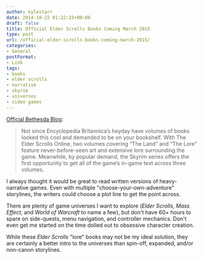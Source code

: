 ```yaml
---
author: kylestarr
date: 2014-10-22 01:22:15+00:00
draft: false
title: Official Elder Scrolls Books Coming March 2015
type: post
url: /official-elder-scrolls-books-coming-march-2015/
categories:
- General
postFormat:
- Link
tags:
- books
- elder scrolls
- narrative
- skyrim
- universes
- video games
---
```


[Official Bethesda Blog](http://www.bethblog.com/2014/10/21/elder-scrolls-books-check-em-out/):


<blockquote>Not since Encyclopedia Britannica’s heyday have volumes of books looked this cool and demanded to be on your bookshelf. With The Elder Scrolls Online, two volumes covering “The Land” and “The Lore” feature never-before-seen art and extensive lore surrounding the game. Meanwhile, by popular demand, the Skyrim series offers the first opportunity to get all of the game’s in-game text across three volumes.</blockquote>


I always thought it would be great to read written versions of heavy-narrative games. Even with multiple "choose-your-own-adventure" storylines, the writers could choose a plot line to get the point across.

There are plenty of game universes I want to explore (_Elder Scrolls_, _Mass Effect_, and _World of Warcraft_ to name a few), but don't have 60+ hours to spare on side-quests, menu navigation, and controller mechanics. Don't even get me started on the time dolled out to obsessive character creation.

While these _Elder Scrolls_ "lore" books may not be my ideal solution, they are certainly a better intro to the universes than spin-off, expanded, and/or non-canon storylines.

